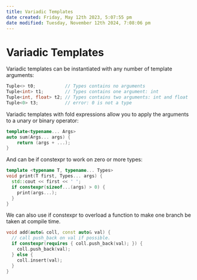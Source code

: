 ```yaml
---
title: Variadic Templates
date created: Friday, May 12th 2023, 5:07:55 pm
date modified: Tuesday, November 12th 2024, 7:08:06 pm
---
```

# Variadic Templates

Variadic templates can be instantiated with any number of template arguments:

```cpp
Tuple<> t0;           // Types contains no arguments
Tuple<int> t1;        // Types contains one argument: int
Tuple<int, float> t2; // Types contains two arguments: int and float
Tuple<0> t3;          // error: 0 is not a type
```

Variadic templates with fold expressions allow you to apply the arguments to a unary or binary operator:

```cpp
template<typename... Args>
auto sum(Args... args) {
    return (args + ...);
}
```

And can be if constexpr to work on zero or more types:

```cpp
template <typename T, typename... Types>
void print(T first, Types... args) {
  std::cout << first << ' ';
  if constexpr(sizeof...(args) > 0) {
    print(args...);
  }
}
```

We can also use if constexpr to overload a function to make one branch be taken at compile time.

```cpp
void add(auto& coll, const auto& val) {
  // call push_back on val if possible.
  if constexpr(requires { coll.push_back(val); }) {
    coll.push_back(val);
  } else {
    coll.insert(val);
  }
}
```
